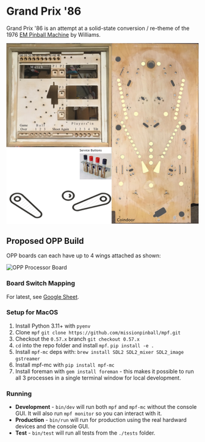 Grand Prix '86
==============

Grand Prix '86 is an attempt at a solid-state conversion / re-theme
of the 1976 [EM Pinball
Machine](http://www.ipdb.org/machine.cgi?id=1072) by Williams.

![Playfield](https://github.com/deathsave/grand-prix/raw/main/monitor/playfield.jpg)


Proposed OPP Build
------------------

OPP boards can each have up to 4 wings attached as shown:

![OPP Processor Board](http://pinballmakers.com/wiki/images/f/f1/Opp-processor.png)

### Board Switch Mapping

For latest, see
[Google Sheet](https://docs.google.com/spreadsheets/d/1fP1gkxzNxdvTTTq80cS0wRv1wayha4IzK5jE9S3geUE/edit?usp=sharing).

### Setup for MacOS

1. Install Python 3.11+ with `pyenv`
2. Clone `mpf`
   `git clone https://github.com/missionpinball/mpf.git`
2. Checkout the `0.57.x` branch
   `git checkout 0.57.x`
3. `cd` into the repo folder and install `mpf`.
   `pip install -e .`
4. Install `mpf-mc` deps with:
   `brew install SDL2 SDL2_mixer SDL2_image gstreamer`
5. Install mpf-mc with `pip install mpf-mc`
6. Install foreman with `gem install foreman` - this makes it
   possible to run all 3 processes in a single terminal window
   for local development.

### Running

- **Development** - `bin/dev` will run both `mpf` and `mpf-mc`
  without the console GUI. It will also run `mpf monitor` so you can
  interact with it.
- **Production** - `bin/run` will run for production using the real
  hardward devices and the console GUI.
- **Test** - `bin/test` will run all tests from the `./tests` folder.
